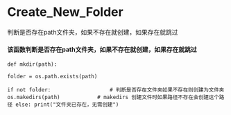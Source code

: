 # Create_New_Folder
判断是否存在path文件夹，如果不存在就创建，如果存在就跳过



#### 该函数判断是否存在path文件夹，如果不存在就创建，如果存在就跳过

`def mkdir(path):`

`folder = os.path.exists(path)`

`if not folder:                   # 判断是否存在文件夹如果不存在则创建为文件夹
	os.makedirs(path)            # makedirs 创建文件时如果路径不存在会创建这个路径
else:
	print("文件夹已存在，无需创建")`
